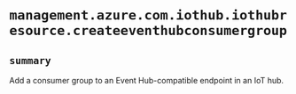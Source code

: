 # `management.azure.com.iothub.iothubresource.createeventhubconsumergroup`

## `summary`
Add a consumer group to an Event Hub-compatible endpoint in an IoT hub.


